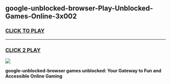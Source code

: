 
## google-unblocked-browser-Play-Unblocked-Games-Online-3x002
<h3>
<a href="https://premium76.site?title=google-unblocked-browser&ref=25A">CLICK TO PLAY</a></h3>
<hr>

<h3>
<a href="https://premium76.site?title=google-unblocked-browser&ref=25A">CLICK 2 PLAY</a>
  
</h3>

<a href="https://premium76.site?title=google-unblocked-browser&ref=25A"><img src="https://clearcache.store/games.png"></a>


**google-unblocked-browser games unblocked: Your Gateway to Fun and Accessible Online Gaming**
